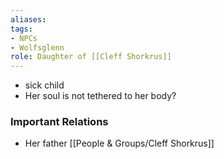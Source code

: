 ```yaml
---
aliases: 
tags: 
- NPCs
- Wolfsglenn
role: Daughter of [[Cleff Shorkrus]]
---
```


- sick child
- Her soul is not tethered to her body?

### Important Relations
- Her father [[People & Groups/Cleff Shorkrus]]
